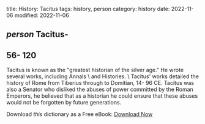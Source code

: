 title: History: Tacitus
tags: history, person
category: history
date: 2022-11-06
modified: 2022-11-06

## _person_  Tacitus-
  56-
120
-
Tacitus is known as the "greatest
historian of the silver age."  He wrote several works, including
Annals \ and   Histories. \ Tacitus' works detailed the history
of Rome from Tiberius through to Domitian,   14-
96 CE.
  Tacitus
was also a Senator who disliked the abuses of power committed by the
Roman Emperors, he believed that as a historian he could ensure that
these abuses would not be forgotten by future generations.


Download *this* dictionary as a Free eBook: [Download Now]({static}static/CairnsHistoryDictionary.pdf)

